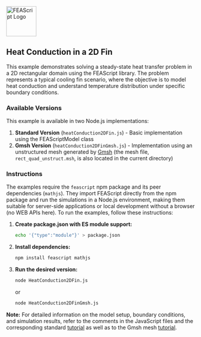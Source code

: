 <img src="https://feascript.github.io/FEAScript-website/assets/FEAScriptHeatTransfer.png" width="80" alt="FEAScript Logo">

## Heat Conduction in a 2D Fin

This example demonstrates solving a steady-state heat transfer problem in a 2D rectangular domain using the FEAScript library. The problem represents a typical cooling fin scenario, where the objective is to model heat conduction and understand temperature distribution under specific boundary conditions.

### Available Versions

This example is available in two Node.js implementations:

1. **Standard Version** (`heatConduction2DFin.js`) - Basic implementation using the FEAScriptModel class
2. **Gmsh Version** (`heatConduction2DFinGmsh.js`) - Implementation using an unstructured mesh generated by [Gmsh](https://gmsh.info/) (the mesh file, `rect_quad_unstruct.msh`, is also located in the current directory)

### Instructions

The examples require the `feascript` npm package and its peer dependencies (`mathjs`). They import FEAScript directly from the npm package and run the simulations in a Node.js environment, making them suitable for server-side applications or local development without a browser (no WEB APIs here). To run the examples, follow these instructions:

1. **Create package.json with ES module support:**

   ```bash
   echo '{"type":"module"}' > package.json
   ```

2. **Install dependencies:**

   ```bash
   npm install feascript mathjs
   ```

3. **Run the desired version:**

   ```bash
   node HeatConduction2DFin.js
   ```

   or

   ```bash
   node HeatConduction2DFinGmsh.js
   ```

**Note:** For detailed information on the model setup, boundary conditions, and simulation results, refer to the comments in the JavaScript files and the corresponding standard [tutorial](https://feascript.com/tutorials/HeatConduction2DFin.html) as well as to the Gmsh mesh [tutorial](https://feascript.com/tutorials/HeatConduction2DFinGmsh.html).
